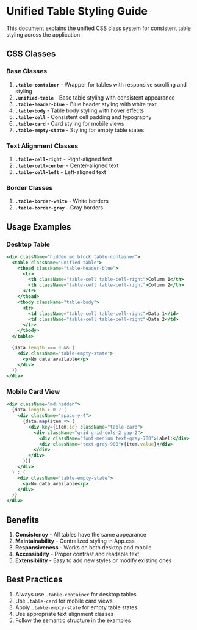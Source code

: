 # Unified Table Styling Guide

This document explains the unified CSS class system for consistent table styling across the application.

## CSS Classes

### Base Classes

1. **`.table-container`** - Wrapper for tables with responsive scrolling and styling
2. **`.unified-table`** - Base table styling with consistent appearance
3. **`.table-header-blue`** - Blue header styling with white text
4. **`.table-body`** - Table body styling with hover effects
5. **`.table-cell`** - Consistent cell padding and typography
6. **`.table-card`** - Card styling for mobile views
7. **`.table-empty-state`** - Styling for empty table states

### Text Alignment Classes

1. **`.table-cell-right`** - Right-aligned text
2. **`.table-cell-center`** - Center-aligned text
3. **`.table-cell-left`** - Left-aligned text

### Border Classes

1. **`.table-border-white`** - White borders
2. **`.table-border-gray`** - Gray borders

## Usage Examples

### Desktop Table

```jsx
<div className="hidden md:block table-container">
  <table className="unified-table">
    <thead className="table-header-blue">
      <tr>
        <th className="table-cell table-cell-right">Column 1</th>
        <th className="table-cell table-cell-right">Column 2</th>
      </tr>
    </thead>
    <tbody className="table-body">
      <tr>
        <td className="table-cell table-cell-right">Data 1</td>
        <td className="table-cell table-cell-right">Data 2</td>
      </tr>
    </tbody>
  </table>
  
  {data.length === 0 && (
    <div className="table-empty-state">
      <p>No data available</p>
    </div>
  )}
</div>
```

### Mobile Card View

```jsx
<div className="md:hidden">
  {data.length > 0 ? (
    <div className="space-y-4">
      {data.map(item => (
        <div key={item.id} className="table-card">
          <div className="grid grid-cols-2 gap-2">
            <div className="font-medium text-gray-700">Label:</div>
            <div className="text-gray-900">{item.value}</div>
          </div>
        </div>
      ))}
    </div>
  ) : (
    <div className="table-empty-state">
      <p>No data available</p>
    </div>
  )}
</div>
```

## Benefits

1. **Consistency** - All tables have the same appearance
2. **Maintainability** - Centralized styling in App.css
3. **Responsiveness** - Works on both desktop and mobile
4. **Accessibility** - Proper contrast and readable text
5. **Extensibility** - Easy to add new styles or modify existing ones

## Best Practices

1. Always use `.table-container` for desktop tables
2. Use `.table-card` for mobile card views
3. Apply `.table-empty-state` for empty table states
4. Use appropriate text alignment classes
5. Follow the semantic structure in the examples